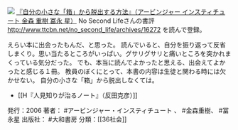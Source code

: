 
[![](https://images-fe.ssl-images-amazon.com/images/I/41odNFVEpHL._SL160_.jpg)](http://www.amazon.co.jp/exec/obidos/ASIN/4479791779/choiyaki81-22/ref=nosim)
[『自分の小さな「箱」から脱出する方法』（アービンジャー インスティチュート 金森 重樹 冨永 星）](http://www.amazon.co.jp/exec/obidos/ASIN/4479791779/choiyaki81-22/ref=nosim)
No Second Lifeさんの書評
http://www.ttcbn.net/no_second_life/archives/16272
を読んで登録。

えらい本に出会ったもんだ、と思った。
読んでいると、自分を振り返って反省しまくり。思い当たるところがいっぱい。グサリグサリと痛いところを突かれまくっている気分だった。
でも、本当に読んでよかったと思える、出会えてよかったと感じる１冊。
教員のぼくにとって、本書の内容は生徒と関わる時には欠かせない。
自分の小さな「箱」から脱出しなくては。

- [[H『人見知りが治るノート』（反田克彦）]]

発行：2006
著者： #アービンジャー・インスティチュート 、 #金森重樹、 #冨永星
出版社： #大和書房
分類：[[36社会]]